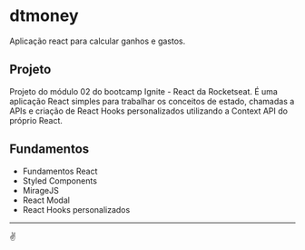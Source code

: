 # dtmoney

Aplicação react para calcular ganhos e gastos.

## Projeto

Projeto do módulo 02 do bootcamp Ignite - React da Rocketseat. É uma aplicação React simples para trabalhar os conceitos de estado, chamadas a APIs e criação de React Hooks personalizados utilizando a Context API do próprio React.

## Fundamentos

- Fundamentos React
- Styled Components
- MirageJS
- React Modal
- React Hooks personalizados

---

✌